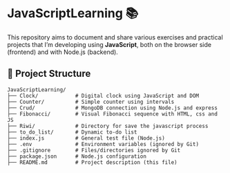 # JavaScriptLearning 📚

This repository aims to document and share various exercises and practical projects that I’m developing using **JavaScript**, both on the browser side (frontend) and with Node.js (backend).

## 📁 Project Structure

```plaintext
JavaScriptLearning/
├── Clock/            # Digital clock using JavaScript and DOM
├── Counter/          # Simple counter using intervals
├── Crud/             # MongoDB connection using Node.js and express
├── Fibonacci/        # Visual Fibonacci sequence with HTML, css and JS
├── Riwi/             # Directory for save the javascript process
├── to_do_list/       # Dynamic to-do list
├── index.js          # General test file (Node.js)
├── .env              # Environment variables (ignored by Git)
├── .gitignore        # Files/directories ignored by Git
├── package.json      # Node.js configuration
├── README.md         # Project description (this file)